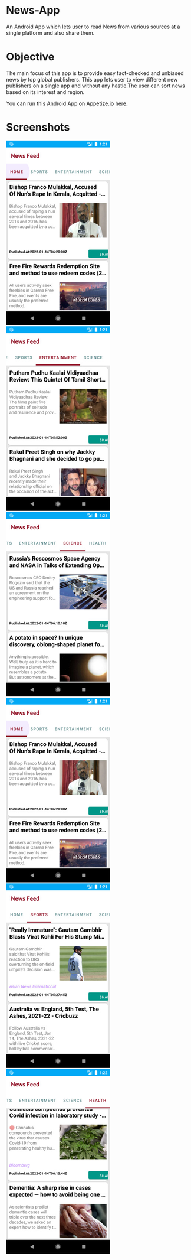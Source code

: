 # News-App
An Android App which lets user to read News from various sources at a single platform and also share them.


# Objective
The main focus of this app is to provide easy fact-checked and unbiased news by top global publishers. This app lets user to view different new publishers on a single app and without any hastle.The user can sort news based on its interest and region.  


You can run this Android App on Appetize.io [here.](https://appetize.io/app/5qz7jkjwfjqybdpamm4g4n9560?device=nexus5&osVersion=8.1&scale=75)


# Screenshots
![Home](https://github.com/aummishra/News-App/blob/main/Screenshots/NewsApp1.jpg)
![2](https://github.com/aummishra/News-App/blob/main/Screenshots/NewsApp2.jpg)
![3](https://github.com/aummishra/News-App/blob/main/Screenshots/NewsApp3.jpg)
![4](https://github.com/aummishra/News-App/blob/main/Screenshots/NewsApp4.jpg)
![5](https://github.com/aummishra/News-App/blob/main/Screenshots/NewsApp5.jpg)
![6](https://github.com/aummishra/News-App/blob/main/Screenshots/NewsApp6.jpg)

